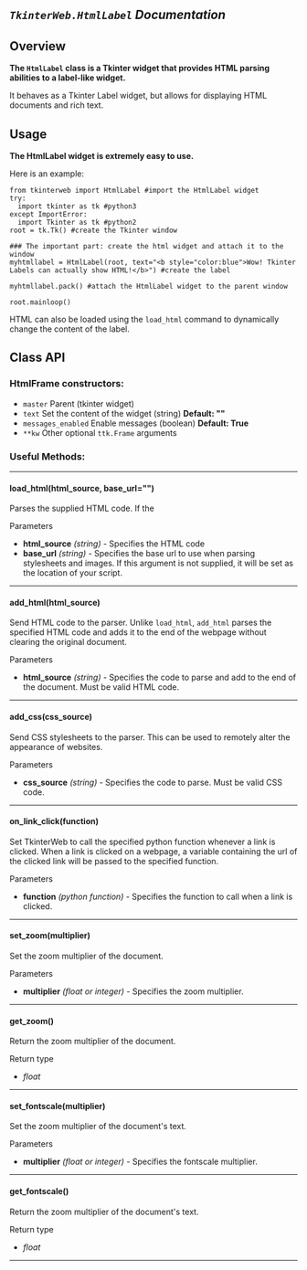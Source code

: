 
## *`TkinterWeb.HtmlLabel` Documentation*

## Overview
**The `HtmlLabel` class is a Tkinter widget that provides HTML parsing abilities to a label-like widget.**

It behaves as a Tkinter Label widget, but allows for displaying HTML documents and rich text.

## Usage
**The HtmlLabel widget is extremely easy to use.**

Here is an example:

```
from tkinterweb import HtmlLabel #import the HtmlLabel widget
try:
  import tkinter as tk #python3
except ImportError:
  import Tkinter as tk #python2
root = tk.Tk() #create the Tkinter window

### The important part: create the html widget and attach it to the window
myhtmllabel = HtmlLabel(root, text="<b style="color:blue">Wow! Tkinter Labels can actually show HTML!</b>") #create the label

myhtmllabel.pack() #attach the HtmlLabel widget to the parent window

root.mainloop()
```
HTML can also be loaded using the `load_html` command to dynamically change the content of the label.


## Class API 

### HtmlFrame constructors:
* `master` Parent (tkinter widget)
* `text` Set the content of the widget (string) **Default: ""**
* `messages_enabled` Enable messages (boolean) **Default: True**
* `**kw` Other optional `ttk.Frame` arguments


### Useful Methods:

---
#### **load_html**(html_source, base_url="")
Parses the supplied HTML code. If the 

Parameters
* **html_source** *(string)* - Specifies the HTML code
* **base_url** *(string)* - Specifies the base url to use when parsing stylesheets and images. If this argument is not supplied, it will be set as the location of your script. 

---
#### **add_html**(html_source)
Send HTML code to the parser.
Unlike `load_html`, `add_html` parses the specified HTML code and adds it to the end of the webpage without clearing the original document.

Parameters
* **html_source** *(string)* - Specifies the code to parse and add to the end of the document. Must be valid HTML code.

---
#### **add_css**(css_source)
Send CSS stylesheets to the parser.
This can be used to remotely alter the appearance of websites.

Parameters
* **css_source** *(string)* - Specifies the code to parse. Must be valid CSS code.

---
#### **on_link_click**(function)
Set TkinterWeb to call the specified python function whenever a link is clicked.
When a link is clicked on a webpage, a variable containing the url of the clicked link will be passed to the specified function.

Parameters
* **function** *(python function)* - Specifies the function to call when a link is clicked.

---
#### **set_zoom**(multiplier)
Set the zoom multiplier of the document.

Parameters
* **multiplier** *(float or integer)* - Specifies the zoom multiplier.

---
#### **get_zoom**()
Return the zoom multiplier of the document.

Return type
* *float*

---
#### **set_fontscale**(multiplier)
Set the zoom multiplier of the document's text.

Parameters
* **multiplier** *(float or integer)* - Specifies the fontscale multiplier.

---
#### **get_fontscale**()
Return the zoom multiplier of the document's text.

Return type
* *float*

---

